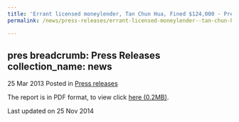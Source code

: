 ```yaml
---
title: 'Errant licensed moneylender, Tan Chun Hua, Fined $124,000 - Press release'
permalink: /news/press-releases/errant-licensed-moneylender--tan-chun-hua--fined--124-000/

---
```

pres
breadcrumb: Press Releases
collection_name: news
---

25 Mar 2013 Posted in [Press releases](/news/press-releases)

The report is in PDF format, to view click [here (0.2MB)](/files/news/press-releases/2013/03/PressReleaseConvictionAndSenteningOfLicensedMoneyLenderCreditHT.pdf).

<p class="right-side-updated">Last updated on 25 Nov 2014</p>
